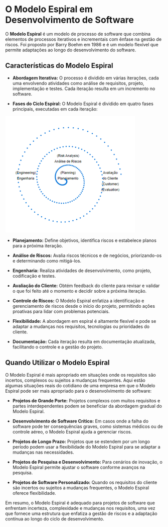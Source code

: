 # O Modelo Espiral em Desenvolvimento de Software

O **Modelo Espiral** é um modelo de processo de software que combina elementos de processos iterativos e incrementais com ênfase na gestão de riscos. Foi proposto por Barry Boehm em 1986 e é um modelo flexível que permite adaptações ao longo do desenvolvimento do software.

## Características do Modelo Espiral

- **Abordagem Iterativa:** O processo é dividido em várias iterações, cada uma envolvendo atividades como análise de requisitos, projeto, implementação e testes. Cada iteração resulta em um incremento no software.

- **Fases do Ciclo Espiral:** O Modelo Espiral é dividido em quatro fases principais, executadas em cada iteração:

![Fases do Modelo Espiral](Screenshot%20Espiral.png)

  - **Planejamento:** Define objetivos, identifica riscos e estabelece planos para a próxima iteração.
  - **Análise de Riscos:** Avalia riscos técnicos e de negócios, priorizando-os e determinando como mitigá-los.
  - **Engenharia:** Realiza atividades de desenvolvimento, como projeto, codificação e testes.
  - **Avaliação do Cliente:** Obtém feedback do cliente para revisar e validar o que foi feito até o momento e decidir sobre a próxima iteração.

- **Controle de Riscos:** O Modelo Espiral enfatiza a identificação e gerenciamento de riscos desde o início do projeto, permitindo ações proativas para lidar com problemas potenciais.

- **Flexibilidade:** A abordagem em espiral é altamente flexível e pode se adaptar a mudanças nos requisitos, tecnologias ou prioridades do cliente.

- **Documentação:** Cada iteração resulta em documentação atualizada, facilitando o controle e a gestão do projeto.

## Quando Utilizar o Modelo Espiral

O Modelo Espiral é mais apropriado em situações onde os requisitos são incertos, complexos ou sujeitos a mudanças frequentes. Aqui estão algumas situações reais do cotidiano de uma empresa em que o Modelo Espiral pode ser mais apropriado para o desenvolvimento de software:

- **Projetos de Grande Porte:** Projetos complexos com muitos requisitos e partes interdependentes podem se beneficiar da abordagem gradual do Modelo Espiral.

- **Desenvolvimento de Software Crítico:** Em casos onde a falha do software pode ter consequências graves, como sistemas médicos ou de controle aéreo, o Modelo Espiral ajuda a gerenciar riscos.

- **Projetos de Longo Prazo:** Projetos que se estendem por um longo período podem usar a flexibilidade do Modelo Espiral para se adaptar a mudanças nas necessidades.

- **Projetos de Pesquisa e Desenvolvimento:** Para cenários de inovação, o Modelo Espiral permite ajustar o software conforme avanços na pesquisa.

- **Projetos de Software Personalizado:** Quando os requisitos do cliente são incertos ou sujeitos a mudanças frequentes, o Modelo Espiral oferece flexibilidade.

Em resumo, o Modelo Espiral é adequado para projetos de software que enfrentam incerteza, complexidade e mudanças nos requisitos, uma vez que fornece uma estrutura que enfatiza a gestão de riscos e a adaptação contínua ao longo do ciclo de desenvolvimento.
